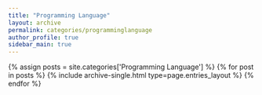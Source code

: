 ```yaml
---
title: "Programming Language"
layout: archive
permalink: categories/programminglanguage
author_profile: true
sidebar_main: true
---
```



{% assign posts = site.categories['Programming Language'] %}
{% for post in posts %} {% include archive-single.html type=page.entries_layout %} {% endfor %}